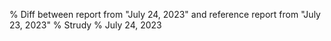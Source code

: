 % Diff between report from "July 24, 2023" and reference report from "July 23, 2023"
% Strudy
% July 24, 2023



